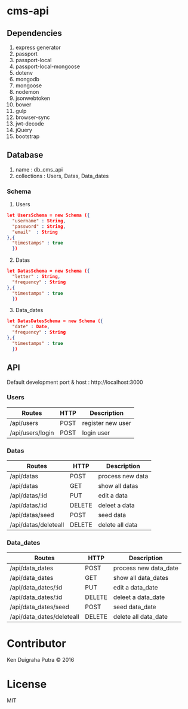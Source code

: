 # cms-api

## Dependencies
1. express generator
2. passport
3. passport-local
4. passport-local-mongoose
5. dotenv
6. mongodb
7. mongoose
8. nodemon
9. jsonwebtoken
10. bower
11. gulp
12. browser-sync
13. jwt-decode
14. jQuery
15. bootstrap

## Database
1. name : db_cms_api
2. collections : Users, Datas, Data_dates

### Schema
1. Users
```json
let UsersSchema = new Schema ({
  "username" : String,
  "password" : String,
  "email"  : String
},{
  "timestamps" : true
  })
```

2. Datas
```json
let DatasSchema = new Schema ({
  "letter" : String,
  "frequency" : String
},{
  "timestamps" : true
  })
```

3. Data_dates
```json
let DatasDatesSchema = new Schema ({
  "date" : Date,
  "frequency" : String
},{
  "timestamps" : true
  })
```

## API
Default development port & host : http://localhost:3000

### Users
| Routes | HTTP | Description |
|--------|------|-------------|
| /api/users | POST | register new user |
| /api/users/login | POST | login user |


### Datas
| Routes | HTTP | Description |
|--------|------|-------------|
| /api/datas | POST | process new data |
| /api/datas | GET | show all datas |
| /api/datas/:id | PUT | edit a data |
| /api/datas/:id | DELETE | deleet a data |
| /api/datas/seed | POST | seed data |
| /api/datas/deleteall | DELETE | delete all data |

### Data_dates
| Routes | HTTP | Description |
|--------|------|-------------|
| /api/data_dates | POST | process new data_date |
| /api/data_dates | GET | show all data_dates |
| /api/data_dates/:id | PUT | edit a data_date |
| /api/data_dates/:id | DELETE | deleet a data_date |
| /api/data_dates/seed | POST | seed data_date |
| /api/data_dates/deleteall | DELETE | delete all data_date |

# Contributor
Ken Duigraha Putra &copy; 2016

# License
MIT
